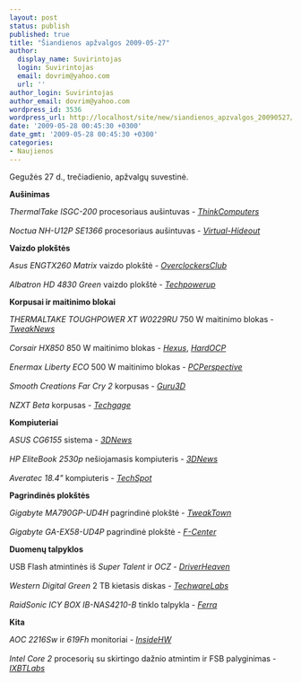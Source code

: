 ```yaml
---
layout: post
status: publish
published: true
title: "Šiandienos apžvalgos 2009-05-27"
author:
  display_name: Suvirintojas
  login: Suvirintojas
  email: dovrim@yahoo.com
  url: ''
author_login: Suvirintojas
author_email: dovrim@yahoo.com
wordpress_id: 3536
wordpress_url: http://localhost/site/new/siandienos_apzvalgos_20090527/
date: '2009-05-28 00:45:30 +0300'
date_gmt: '2009-05-28 00:45:30 +0300'
categories:
- Naujienos
---
```

<p>Gegužės 27 d., trečiadienio, apžvalgų suvestinė.</p>
<p><b>Aušinimas</b></p>
<p><i>ThermalTake ISGC-200</i> procesoriaus aušintuvas - <i><a class="ns" href="http://www.thinkcomputers.org/index.php?x=reviews&id=983">ThinkComputers</a></i><br />
<br /><i>Noctua NH-U12P SE1366</i> procesoriaus aušintuvas - <i><a class="ns" href="http://www.virtual-hideout.net/reviews/Noctua_NH-U12P_1366/index.shtml">Virtual-Hideout</a></i></p>
<p><b>Vaizdo plokštės</b></p>
<p><i>Asus ENGTX260 Matrix</i> vaizdo plokštė - <i><a class="ns" href="http://www.overclockersclub.com/reviews/asus_engtx260_matrix/">OverclockersClub</a></i><br />
<br /><i>Albatron HD 4830 Green</i> vaizdo plokštė - <i><a class="ns" href="http://www.techpowerup.com/reviews/Albatron/HD_4830_Green/">Techpowerup</a></i></p>
<p><b>Korpusai ir maitinimo blokai</b></p>
<p><i>THERMALTAKE TOUGHPOWER XT W0229RU</i> 750 W maitinimo blokas - <i><a class="ns" href="http://www.tweaknews.net/reviews/thermaltake_toughpower_xt_750_watt/">TweakNews</a></i><br />
<br /><i>Corsair HX850</i> 850 W maitinimo blokas - <i><a class="ns" href="http://www.hexus.net/content/item.php?item=18606">Hexus</a></i>, <i><a class="ns" href="http://enthusiast.hardocp.com/article.html?art=MTY0OSwxLCxoZW50aHVzaWFzdA==">HardOCP</a></i><br />
<br /><i>Enermax Liberty ECO</i> 500 W maitinimo blokas - <i><a class="ns" href="http://www.pcper.com/article.php?aid=711">PCPerspective</a></i><br />
<br /><i>Smooth Creations Far Cry 2</i> korpusas - <i><a class="ns" href="http://www.guru3d.com/article/smooth-creations-far-cry-2-chassis/">Guru3D</a></i><br />
<br /><i>NZXT Beta</i> korpusas - <i><a class="ns" href="http://techgage.com/article/nzxt_beta_mid-tower/">Techgage</a></i></p>
<p><b>Kompiuteriai</b></p>
<p><i>ASUS CG6155</i> sistema - <i><a class="ns" href="http://www.3dnews.ru/motherboard/asus_cg6155/">3DNews</a></i><br />
<br /><i>HP EliteBook 2530p</i> nešiojamasis kompiuteris - <i><a class="ns" href="http://www.3dnews.ru/mobile/hp_elitebook_2530p/">3DNews</a></i><br />
<br /><i>Averatec 18.4"</i> kompiuteris - <i><a class="ns" href="http://www.techspot.com/review/167-averatec-18-all-in-one/">TechSpot</a></i></p>
<p><b>Pagrindinės plokštės</b></p>
<p><i>Gigabyte MA790GP-UD4H</i> pagrindinė plokštė - <i><a class="ns" href="http://www.tweaktown.com/reviews/2772/gigabyte_ma790gp_ud4h_790gx_motherboard/index.html">TweakTown</a></i><br />
<br /><i>Gigabyte GA-EX58-UD4P</i> pagrindinė plokštė - <i><a class="ns" href="http://www.fcenter.ru/online.shtml?articles/hardware/motherboards/26791">F-Center</a></i></p>
<p><b>Duomenų talpyklos</b></p>
<p>USB Flash atmintinės iš <i>Super Talent</i> ir <i>OCZ</i> - <i><a class="ns" href="http://www.driverheaven.net/reviews.php?reviewid=781">DriverHeaven</a></i><br />
<br /><i>Western Digital Green</i> 2 TB kietasis diskas - <i><a class="ns" href="http://www.techwarelabs.com/western-digital-2tb-green-drive/">TechwareLabs</a></i><br />
<br /><i>RaidSonic ICY BOX IB-NAS4210-B</i> tinklo talpykla - <i><a class="ns" href="http://www.ferra.ru/online/networks/87340/">Ferra</a></i></p>
<p><b>Kita</b></p>
<p><i>AOC 2216Sw</i> ir <i>619Fh</i> monitoriai - <i><a class="ns" href="http://www.insidehw.com/Reviews/Displays/AOC-2216Sw-and-AOC-619Fh.html">InsideHW</a></i><br />
<br /><i>Intel Core 2</i> procesorių su skirtingo dažnio atmintim ir FSB palyginimas - <i><a class="ns" href="http://ixbtlabs.com/articles3/mainboard/core2-fsb-ddr2-ddr3-p1.html">IXBTLabs</a></i><br /></p>
